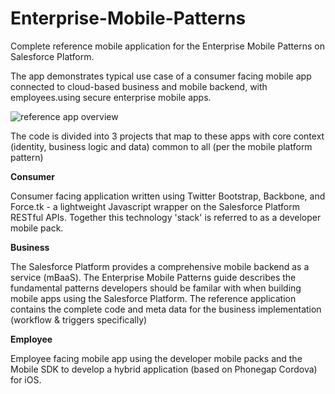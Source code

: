 Enterprise-Mobile-Patterns
==========================

Complete reference mobile application for the Enterprise Mobile Patterns on Salesforce Platform.

The app demonstrates typical use case of a consumer facing mobile app connected to cloud-based business and mobile backend, with employees.using secure enterprise mobile apps.

![reference app overview](https://github.com/quintonwall/Enterprise-Mobile-Patterns/blob/master/overview.png?raw=true)

The code is divided into 3 projects that map to these apps with core context (identity, business logic and data) common to all (per the mobile platform pattern)

**Consumer**

Consumer facing application written using Twitter Bootstrap, Backbone, and Force.tk - a lightweight Javascript wrapper on the Salesforce Platform RESTful APIs. Together this technology 'stack' is referred to as a developer mobile pack. 

**Business**

The Salesforce Platform provides a comprehensive mobile backend as a service (mBaaS). The Enterprise Mobile Patterns guide describes the fundamental patterns developers should be familar with when building mobile apps using the Salesforce Platform. The reference application contains the complete code and meta data for the business implementation (workflow & triggers specifically)

**Employee**

Employee facing mobile app using the developer mobile packs and the Mobile SDK to develop a hybrid application (based on Phonegap Cordova) for iOS. 
